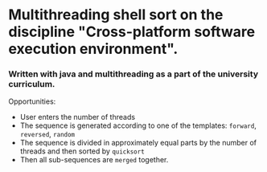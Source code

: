 # Multithreading shell sort on the discipline "Cross-platform software execution environment".
### Written with java and multithreading as a part of the university curriculum.
Opportunities:
* User enters the number of threads
* The sequence is generated according to one of the templates: `forward`, `reversed`, `random`
* The sequence is divided in approximately equal parts by the number of threads and then sorted by `quicksort`
* Then all sub-sequences are `merged` together.
